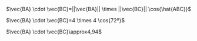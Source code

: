 $\vec{BA} \cdot \vec{BC}=||\vec{BA}|| \times ||\vec{BC}|| \cos{\hat{ABC}}$

$\vec{BA} \cdot \vec{BC}=4 \times 4 \cos{72º}$

$\vec{BA} \cdot \vec{BC}\approx4,94$